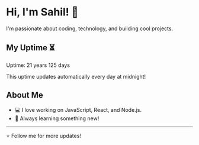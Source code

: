 # Hi, I'm Sahil! 👋

I'm passionate about coding, technology, and building cool projects.

## My Uptime ⏳
Uptime: 21 years 125 days

This uptime updates automatically every day at midnight!

## About Me
- 💻 I love working on JavaScript, React, and Node.js.
- 🎯 Always learning something new!

---

⭐️ Follow me for more updates!
